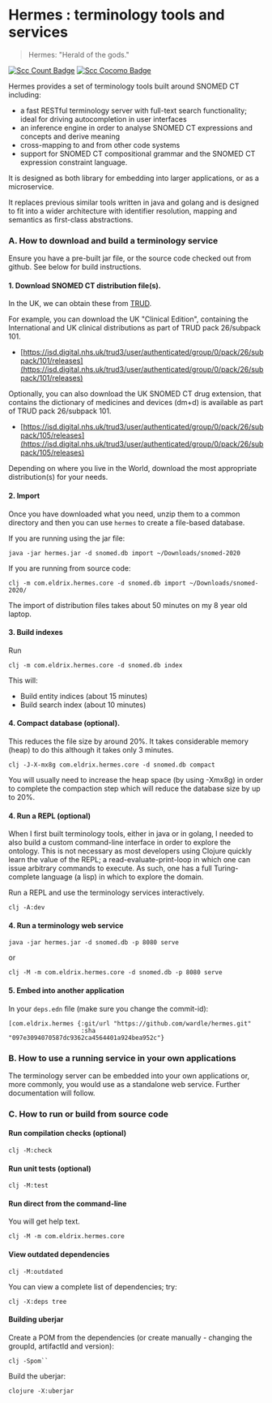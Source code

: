 # Hermes : terminology tools and services

>
> Hermes:  "Herald of the gods."
>

[![Scc Count Badge](https://sloc.xyz/github/wardle/hermes)](https://github.com/wardle/hermes/)
[![Scc Cocomo Badge](https://sloc.xyz/github/wardle/hermes?category=cocomo&avg-wage=100000)](https://github.com/wardle/hermes/)

Hermes provides a set of terminology tools built around SNOMED CT including:

* a fast RESTful terminology server with full-text search functionality; ideal for driving autocompletion in user interfaces
* an inference engine in order to analyse SNOMED CT expressions and concepts and derive meaning
* cross-mapping to and from other code systems
* support for SNOMED CT compositional grammar and the SNOMED CT expression constraint language.

It is designed as both library for embedding into larger applications, or as a microservice. 

It replaces previous similar tools written in java and golang and is designed to fit into a wider architecture
with identifier resolution, mapping and semantics as first-class abstractions.

### A. How to download and build a terminology service

Ensure you have a pre-built jar file, or the source code checked out from github. See below for build instructions.

#### 1. Download SNOMED CT distribution file(s). 

In the UK, we can obtain these from [TRUD](ttps://isd.digital.nhs.uk). 

For example, you can download the UK "Clinical Edition", containing the International and UK clinical distributions 
as part of TRUD pack 26/subpack 101.

* [https://isd.digital.nhs.uk/trud3/user/authenticated/group/0/pack/26/subpack/101/releases](https://isd.digital.nhs.uk/trud3/user/authenticated/group/0/pack/26/subpack/101/releases)

Optionally, you can also download the UK SNOMED CT drug extension, that contains the dictionary of medicines and devices (dm+d) is available
as part of TRUD pack 26/subpack 101.

* [https://isd.digital.nhs.uk/trud3/user/authenticated/group/0/pack/26/subpack/105/releases](https://isd.digital.nhs.uk/trud3/user/authenticated/group/0/pack/26/subpack/105/releases)

Depending on where you live in the World, download the most appropriate 
distribution(s) for your needs.

#### 2. Import 

Once you have downloaded what you need, unzip them to a common directory and 
then you can use `hermes` to create a file-based database. 

If you are running using the jar file:

```
java -jar hermes.jar -d snomed.db import ~/Downloads/snomed-2020
```

If you are running from source code:
```
clj -m com.eldrix.hermes.core -d snomed.db import ~/Downloads/snomed-2020/
```

The import of distribution files takes about 50 minutes on my 8 year old laptop.

#### 3. Build indexes

Run 
```
clj -m com.eldrix.hermes.core -d snomed.db index
```
This will:
* Build entity indices (about 15 minutes)
* Build search index (about 10 minutes)

#### 4. Compact database (optional).

This reduces the file size by around 20%. 
It takes considerable memory (heap) to do this although it takes only 3 minutes.

```
clj -J-X-mx8g com.eldrix.hermes.core -d snomed.db compact
```

You will usually need to increase the heap space (by using -Xmx8g) in order to
complete the compaction step which will reduce the database size by up to 20%.

#### 4. Run a REPL (optional)

When I first built terminology tools, either in java or in golang, I needed to
also build a custom command-line interface in order to explore the ontology.
This is not necessary as most developers using Clojure quickly learn the value
of the REPL; a read-evaluate-print-loop in which one can issue arbitrary 
commands to execute. As such, one has a full Turing-complete language (a lisp)
in which to explore the domain. 

Run a REPL and use the terminology services interactively.

```
clj -A:dev
```

#### 4. Run a terminology web service

```
java -jar hermes.jar -d snomed.db -p 8080 serve 
```

or
```
clj -M -m com.eldrix.hermes.core -d snomed.db -p 8080 serve
```

#### 5. Embed into another application

In your `deps.edn` file (make sure you change the commit-id):
```
[com.eldrix.hermes {:git/url "https://github.com/wardle/hermes.git"
                    :sha     "097e3094070587dc9362ca4564401a924bea952c"}
``` 

### B. How to use a running service in your own applications

The terminology server can be embedded into your own applications or, more
commonly, you would use as a standalone web service. Further documentation
will follow.

### C. How to run or build from source code

#### Run compilation checks (optional)

```
clj -M:check
```

#### Run unit tests (optional)

```
clj -M:test
```

#### Run direct from the command-line

You will get help text.

```
clj -M -m com.eldrix.hermes.core
```

#### View outdated dependencies

```
clj -M:outdated
```

You can view a complete list of dependencies; try:

```
clj -X:deps tree
```

#### Building uberjar

Create a POM from the dependencies 
(or create manually - changing the groupId, artifactId and version):
```
clj -Spom``
```
Build the uberjar:
```
clojure -X:uberjar
```
